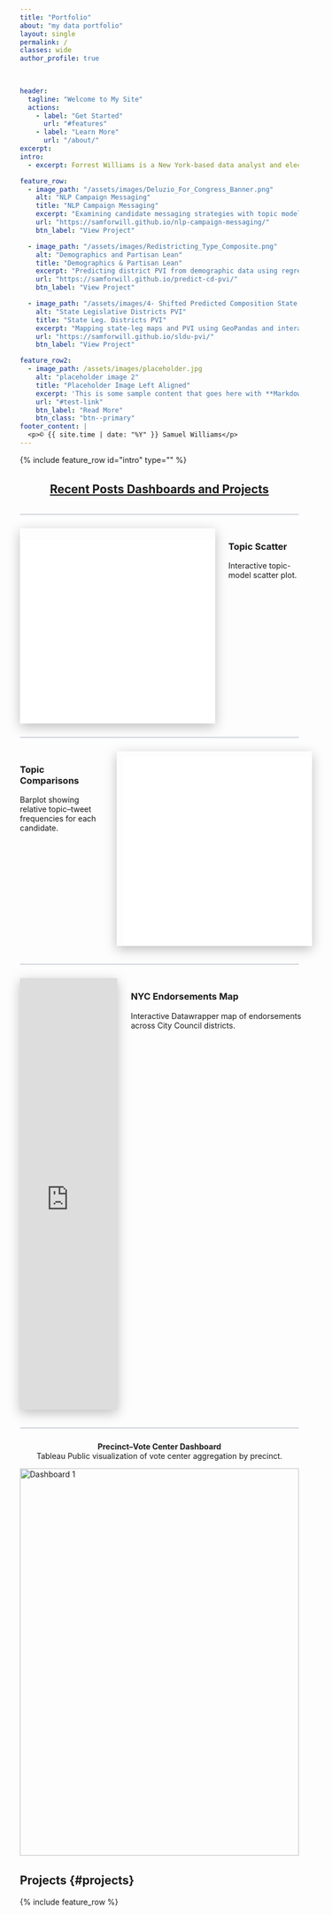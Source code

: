 ```yaml
---
title: "Portfolio"
about: "my data portfolio"     
layout: single
permalink: /
classes: wide
author_profile: true
       

 
header:
  tagline: "Welcome to My Site"
  actions:
    - label: "Get Started"
      url: "#features"
    - label: "Learn More"
      url: "/about/"
excerpt:  
intro:
  - excerpt: Forrest Williams is a New York-based data analyst and election specialist who turns complex political and social data into clear, interactive visual stories. He builds dynamic dashboards—from campaign‐messaging scatter plots to district‐level endorsement maps—that make insights easy to explore. When he’s not working with election data, he’s out biking the boroughs of NYC.

feature_row:
  - image_path: "/assets/images/Deluzio_For_Congress_Banner.png"
    alt: "NLP Campaign Messaging"
    title: "NLP Campaign Messaging"
    excerpt: "Examining candidate messaging strategies with topic modeling and clustering."
    url: "https://samforwill.github.io/nlp-campaign-messaging/"
    btn_label: "View Project"

  - image_path: "/assets/images/Redistricting_Type_Composite.png"
    alt: "Demographics and Partisan Lean"
    title: "Demographics & Partisan Lean"
    excerpt: "Predicting district PVI from demographic data using regression models."
    url: "https://samforwill.github.io/predict-cd-pvi/"
    btn_label: "View Project"

  - image_path: "/assets/images/4- Shifted Predicted Composition State Senates.png"
    alt: "State Legislative Districts PVI"
    title: "State Leg. Districts PVI"
    excerpt: "Mapping state‐leg maps and PVI using GeoPandas and interactive visuals."
    url: "https://samforwill.github.io/sldu-pvi/"
    btn_label: "View Project"

feature_row2:
  - image_path: /assets/images/placeholder.jpg
    alt: "placeholder image 2"
    title: "Placeholder Image Left Aligned"
    excerpt: 'This is some sample content that goes here with **Markdown** formatting. Left aligned with `type="left"`'
    url: "#test-link"
    btn_label: "Read More"
    btn_class: "btn--primary"
footer_content: |
  <p>© {{ site.time | date: "%Y" }} Samuel Williams</p>
---
```


<!--STYLE: Pulls the body left so that the author profile doesn't take up so much space-->
<!-- also resets the negative margin for mobile-->
<style>
.sidebar {
  width: 200px !important;
}
.page__content {
  margin-left: -50px !important;
  max-width: calc(100% - 20px) !important;
}
.page__title {
  margin-left: -50px !important;
}
@media (max-width: 768px) {
  .sidebar, .page__content {
    width: 100% !important;
    margin-left: 0 !important;
    max-width: 100% !important;
  }
  .page__title {
    margin-left: 0 !important;
  }
  div[style*="grid-template-columns"] {
    display: block !important;
  }
  div[style*="grid-template-columns"] > div {
    margin-bottom: 1rem;
  }
}
</style>

{% include feature_row id="intro" type="" %}


<h2 style="
  text-align: center;
  text-decoration: underline;
  margin: 2rem 0;
">
  Recent Posts Dashboards and Projects
</h2>
<!-- Dividing Line-->
<hr style="margin: 1.5rem 0; border: 0; height: 2px; background: #d1d5da;">

<!-- First plot: MGP TOPIC SCATTER PLOT on left, text on right -->
<div style="display:grid; grid-template-columns:70% 30%; gap:1.5rem; align-items:start;">
  <!-- Left: iframe -->  
  <div>
    <div style="position:relative;padding-bottom:100%;height:0;overflow:hidden;box-shadow: 0 6px 20px rgba(0,0,0,0.25);">
      <iframe
        src="/plots/static/mgp_topic_scatter1.html"
        style="position:absolute;top:6%;left:0;width:100%;height:100%;border:0;"
        allowfullscreen>
      </iframe>
    </div>
  </div>
  <!-- Right: text --> 
  <div>
    <h3>Topic Scatter</h3>
    <p>Interactive topic-model scatter plot.</p>
  </div>
</div>

<!-- Dividing Line-->
<hr style="margin: 1.5rem 0; border: 0; height: 2px; background: #d1d5da;">

<!-- Second plot: text on left, CANDIDATE COMPARISON BARPLOT on right -->
<div style="display: grid; grid-template-columns: 30% 70%; gap: 1.5rem; margin-bottom: 2rem;">
  <!-- Left: text -->
  <div>
    <h3>Topic Comparisons</h3>
    <p>Barplot showing relative topic–tweet frequencies for each candidate.</p>
  </div>
  <!-- Right: iframe -->
  <div style="position:relative; padding-bottom:100%; height:0; overflow:hidden;box-shadow: 0 6px 20px rgba(0,0,0,0.25);">
    <iframe
      src="/plots/static/candidate_topic_barplot1.html"
      style="position:absolute; top:3%; left:3%; width:100%; height:100%; border:0;"
      allowfullscreen>
    </iframe>
  </div>
</div>

<!-- Dividing Line-->
<hr style="margin: 1.5rem 0; border: 0; height: 2px; background: #d1d5da;">

<!-- 3) DATAWRAPPER MAP – Plot | Text -->
<div style="display: grid; grid-template-columns: 35% 65%; gap: 1.5rem; margin-bottom: 2rem;">
  <!-- Left: Datawrapper -->
  <div style="position:relative; max-width:100%; overflow: visible; box-shadow: 0 6px 20px rgba(0,0,0,0.25);">
    <iframe
      title="NYC Endorsements Map"
      aria-label="Map"
      id="datawrapper-chart-0xyMH"
      src="https://datawrapper.dwcdn.net/0xyMH/7/"
      scrolling="no"
      frameborder="0"
      style="width: 100%; max-width: 100%; border: none;"
      height="780"
      data-external="1">
    </iframe>
    <script type="text/javascript">
      !function(){"use strict";window.addEventListener("message",(function(e){
        if(void 0!==e.data["datawrapper-height"]){
          var iframes=document.querySelectorAll("iframe");
          for(var key in e.data["datawrapper-height"]){
            for(var i=0;i<iframes.length;i++){
              if(iframes[i].contentWindow===e.source){
                iframes[i].style.height=e.data["datawrapper-height"][key]+"px";
              }
            }
          }
        }
      }))}();
    </script>
  </div>
  <!-- Right: caption -->
  <div>
    <h3>NYC Endorsements Map</h3>
    <p>Interactive Datawrapper map of endorsements across City Council districts.</p>
  </div>
</div>

<!-- Dividing Line-->
<hr style="margin: 1.5rem 0; border: 0; height: 2px; background: #d1d5da;">

<!-- 3) Full-width TABLEAU DASHBOARD-->
<div style="margin-bottom:2rem;">
    <p style="margin-top: 1rem; text-align:center;">
    <strong>Precinct–Vote Center Dashboard</strong><br>
    Tableau Public visualization of vote center aggregation by precinct.
  </p>
  <div class='tableauPlaceholder' id='viz1750525153359' style='position: relative; width: 100%; height: 700px; overflow: hidden;'>
    <noscript>
      <a href='#'>
        <img alt='Dashboard 1' src='https://public.tableau.com/static/images/Ma/MaricopaCountyPrecinctv_VoteCenterAggregation/Dashboard1_rss.png' style='border: none; width:100%;' />
      </a>
    </noscript>
    <object class='tableauViz' style='display:none; width:100%; height:700px; overflow: hidden;'>
      <param name='host_url' value='https%3A%2F%2Fpublic.tableau.com%2F' />
      <param name='embed_code_version' value='3' />
      <param name='site_root' value='' />
      <param name='name' value='MaricopaCountyPrecinctv_VoteCenterAggregation/Dashboard1' />
      <param name='tabs' value='no' />
      <param name='toolbar' value='yes' />
      <param name='static_image' value='https://public.tableau.com/static/images/Ma/MaricopaCountyPrecinctv_VoteCenterAggregation/Dashboard1/1.png' />
      <param name='animate_transition' value='yes' />
      <param name='display_static_image' value='yes' />
      <param name='display_spinner' value='yes' />
      <param name='display_overlay' value='yes' />
      <param name='display_count' value='yes' />
      <param name='language' value='en-US' />
      <param name='showVizHome' value='no' />
      <param name='scrollbars' value='no' />
    </object>
  </div>
  <script>
    var divElement = document.getElementById('viz1750525153359');
    var vizElement = divElement.getElementsByTagName('object')[0];
    
    vizElement.style.width = '110%';
    vizElement.style.height = '850px';
    
    var scriptElement = document.createElement('script');
    scriptElement.src = 'https://public.tableau.com/javascripts/api/viz_v1.js';
    vizElement.parentNode.insertBefore(scriptElement, vizElement);
  </script>
</div>

## Projects {#projects}

{% include feature_row %}
